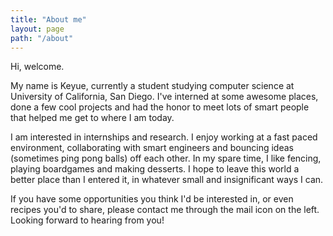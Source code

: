 ```yaml
---
title: "About me"
layout: page
path: "/about"
---
```


Hi, welcome.

My name is Keyue, currently a student studying computer science at University of California, San Diego. I've interned at some awesome places, done a few cool projects and had the honor to meet lots of smart people that helped me get to where I am today.

I am interested in internships and research. I enjoy working at a fast paced environment, collaborating with smart engineers and bouncing ideas (sometimes ping pong balls) off each other. In my spare time, I like fencing, playing boardgames and making desserts. I hope to leave this world a better place than I entered it, in whatever small and insignificant ways I can.

If you have some opportunities you think I'd be interested in, or even recipes you'd to share, please contact me through the mail icon on the left. Looking forward to hearing from you!
